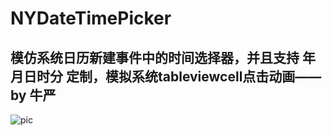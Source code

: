 # NYDateTimePicker

## 模仿系统日历新建事件中的时间选择器，并且支持 年月日时分 定制，模拟系统tableviewcell点击动画——by 牛严

![pic](https://raw.githubusercontent.com/lfny2580832/NYDateTimePicker/master/screenshots/gif.gif)
